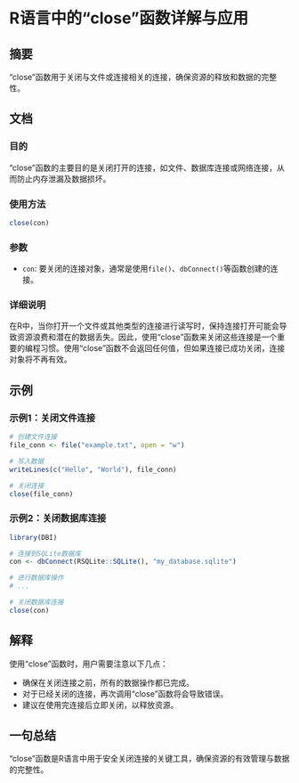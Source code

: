 <!--
Meta Description: # R语言中的“close”函数详解与应用 ## 摘要 “close”函数用于关闭与文件或连接相关的连接，确保资源的释放和数据的完整性。 ## 文档 ### 目的 “close”函数的主要目的是关闭打开的连接，如文件、数据库连接或网络连接，从而防止内存泄漏及数据损坏。 ### 使用方法 ```R c...
Meta Keywords: close, con, file_conn, file, dbconnect
-->

# R语言中的“close”函数详解与应用

## 摘要
“close”函数用于关闭与文件或连接相关的连接，确保资源的释放和数据的完整性。

## 文档
### 目的
“close”函数的主要目的是关闭打开的连接，如文件、数据库连接或网络连接，从而防止内存泄漏及数据损坏。

### 使用方法
```R
close(con)
```

### 参数
- `con`: 要关闭的连接对象，通常是使用`file()`、`dbConnect()`等函数创建的连接。

### 详细说明
在R中，当你打开一个文件或其他类型的连接进行读写时，保持连接打开可能会导致资源浪费和潜在的数据丢失。因此，使用“close”函数来关闭这些连接是一个重要的编程习惯。使用“close”函数不会返回任何值，但如果连接已成功关闭，连接对象将不再有效。

## 示例
### 示例1：关闭文件连接
```R
# 创建文件连接
file_conn <- file("example.txt", open = "w")

# 写入数据
writeLines(c("Hello", "World"), file_conn)

# 关闭连接
close(file_conn)
```

### 示例2：关闭数据库连接
```R
library(DBI)

# 连接到SQLite数据库
con <- dbConnect(RSQLite::SQLite(), "my_database.sqlite")

# 进行数据库操作
# ...

# 关闭数据库连接
close(con)
```

## 解释
使用“close”函数时，用户需要注意以下几点：
- 确保在关闭连接之前，所有的数据操作都已完成。
- 对于已经关闭的连接，再次调用“close”函数将会导致错误。
- 建议在使用完连接后立即关闭，以释放资源。

## 一句总结
“close”函数是R语言中用于安全关闭连接的关键工具，确保资源的有效管理与数据的完整性。